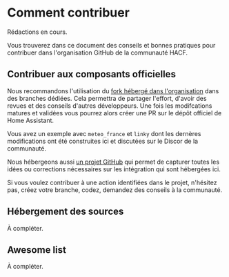# Comment contribuer

Rédactions en cours.

Vous trouverez dans ce document des conseils et bonnes pratiques pour contribuer
dans l'organisation GitHub de la communauté HACF.

## Contribuer aux composants officielles

Nous recommandons l'utilisation du [fork hébergé dans l'organisation](https://github.com/hacf-fr/home-assistant-core) dans
des branches dédiées. Cela permettra de partager l'effort, d'avoir des revues
et des conseils d'autres développeurs.
Une fois les modifcations matures et validées vous pourrez alors créer une PR
sur le dépôt officiel de Home Assistant.

Vous avez un exemple avec `meteo_france` et `linky` dont les dernères modifications
ont été construites ici et discutées sur le Discor de la communauté.

Nous hébergeons aussi [un projet GitHub](https://github.com/orgs/hacf-fr/projects/1)
qui permet de capturer toutes les idées ou corrections nécessaires sur les
intégration qui sont hébergées ici.

Si vous voulez contribuer à une action identifiées dans le projet, n'hésitez pas,
créez votre branche, codez, demandez des conseils à la communauté.

## Hébergement des sources

À compléter.

## Awesome list

À compléter.
